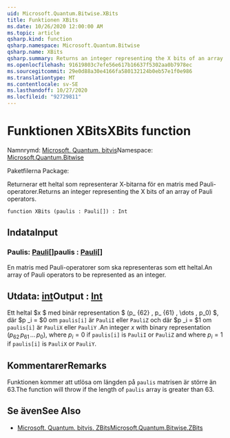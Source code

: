 ```yaml
---
uid: Microsoft.Quantum.Bitwise.XBits
title: Funktionen XBits
ms.date: 10/26/2020 12:00:00 AM
ms.topic: article
qsharp.kind: function
qsharp.namespace: Microsoft.Quantum.Bitwise
qsharp.name: XBits
qsharp.summary: Returns an integer representing the X bits of an array of Pauli operators.
ms.openlocfilehash: 91619803c7efe56e617b16637f5302aa0b7978ec
ms.sourcegitcommit: 29e0d88a30e4166fa580132124b0eb57e1f0e986
ms.translationtype: MT
ms.contentlocale: sv-SE
ms.lasthandoff: 10/27/2020
ms.locfileid: "92729811"
---
```

# <a name="xbits-function"></a><span data-ttu-id="a0ae8-102">Funktionen XBits</span><span class="sxs-lookup"><span data-stu-id="a0ae8-102">XBits function</span></span>

<span data-ttu-id="a0ae8-103">Namnrymd: [Microsoft. Quantum. bitvis](xref:Microsoft.Quantum.Bitwise)</span><span class="sxs-lookup"><span data-stu-id="a0ae8-103">Namespace: [Microsoft.Quantum.Bitwise](xref:Microsoft.Quantum.Bitwise)</span></span>

<span data-ttu-id="a0ae8-104">Paketfilerna [](https://nuget.org/packages/)</span><span class="sxs-lookup"><span data-stu-id="a0ae8-104">Package: [](https://nuget.org/packages/)</span></span>


<span data-ttu-id="a0ae8-105">Returnerar ett heltal som representerar X-bitarna för en matris med Pauli-operatorer.</span><span class="sxs-lookup"><span data-stu-id="a0ae8-105">Returns an integer representing the X bits of an array of Pauli operators.</span></span>

```qsharp
function XBits (paulis : Pauli[]) : Int
```


## <a name="input"></a><span data-ttu-id="a0ae8-106">Indata</span><span class="sxs-lookup"><span data-stu-id="a0ae8-106">Input</span></span>

### <a name="paulis--pauli"></a><span data-ttu-id="a0ae8-107">Paulis: [Pauli](xref:microsoft.quantum.lang-ref.pauli)[]</span><span class="sxs-lookup"><span data-stu-id="a0ae8-107">paulis : [Pauli](xref:microsoft.quantum.lang-ref.pauli)[]</span></span>

<span data-ttu-id="a0ae8-108">En matris med Pauli-operatorer som ska representeras som ett heltal.</span><span class="sxs-lookup"><span data-stu-id="a0ae8-108">An array of Pauli operators to be represented as an integer.</span></span>



## <a name="output--int"></a><span data-ttu-id="a0ae8-109">Utdata: [int](xref:microsoft.quantum.lang-ref.int)</span><span class="sxs-lookup"><span data-stu-id="a0ae8-109">Output : [Int](xref:microsoft.quantum.lang-ref.int)</span></span>

<span data-ttu-id="a0ae8-110">Ett heltal $x $ med binär representation $ (p_ {62} \, p_ {61} \, \dots \, p_0) $, där $p _i = $0 om `paulis[i]` är `PauliI` eller `PauliZ` och där $p _i = $1 om `paulis[i]` är `PauliX` eller `PauliY` .</span><span class="sxs-lookup"><span data-stu-id="a0ae8-110">An integer $x$ with binary representation $(p_{62}\,p_{61}\,\dots\,p_0)$, where $p_i = 0$ if `paulis[i]` is `PauliI` or `PauliZ` and where $p_i = 1$ if `paulis[i]` is `PauliX` or `PauliY`.</span></span>

## <a name="remarks"></a><span data-ttu-id="a0ae8-111">Kommentarer</span><span class="sxs-lookup"><span data-stu-id="a0ae8-111">Remarks</span></span>

<span data-ttu-id="a0ae8-112">Funktionen kommer att utlösa om längden på `paulis` matrisen är större än 63.</span><span class="sxs-lookup"><span data-stu-id="a0ae8-112">The function will throw if the length of `paulis` array is greater than 63.</span></span>

## <a name="see-also"></a><span data-ttu-id="a0ae8-113">Se även</span><span class="sxs-lookup"><span data-stu-id="a0ae8-113">See Also</span></span>

- [<span data-ttu-id="a0ae8-114">Microsoft. Quantum. bitvis. ZBits</span><span class="sxs-lookup"><span data-stu-id="a0ae8-114">Microsoft.Quantum.Bitwise.ZBits</span></span>](xref:Microsoft.Quantum.Bitwise.ZBits)